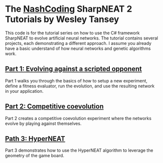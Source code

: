 The [NashCoding](http://nashcoding.com) SharpNEAT 2 Tutorials by Wesley Tansey
====================================

This code is for the tutorial series on how to use the C# framework SharpNEAT to evolve artificial neural networks. The tutorial contains several projects, each demonstrating a different approach. I assume you already have a basic understand of how neural networks and genetic algorithms work.

[Part 1: Evolving against a scripted opponent](http://www.nashcoding.com/2010/07/17/tutorial-evolving-neural-networks-with-sharpneat-2-part-1/)
-------------------------------------
Part 1 walks you through the basics of how to setup a new experiment, define a fitness evaluator, run the evolution, and use the resulting network in your application.

[Part 2: Competitive coevolution](http://www.nashcoding.com/2010/07/24/tutorial-%E2%80%93-evolving-neural-networks-with-sharpneat-2-part-2/)
-------------------------------------
Part 2 creates a competitive coevolution experiment where the networks evolve by playing against themselves.

[Path 3: HyperNEAT](http://www.nashcoding.com/2010/10/29/tutorial-%E2%80%93-evolving-neural-networks-with-sharpneat-2-part-3/)
-------------------------------------
Part 3 demonstrates how to use the HyperNEAT algorithm to leverage the geometry of the game board.